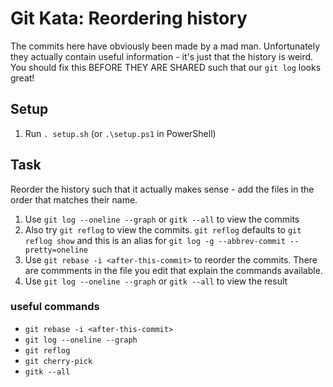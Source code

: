 # Git Kata: Reordering history
The commits here have obviously been made by a mad man.
Unfortunately they actually contain useful information - it's just that the history is weird.
You should fix this BEFORE THEY ARE SHARED such that our `git log` looks great!

## Setup

1. Run `. setup.sh` (or `.\setup.ps1` in PowerShell)

## Task

Reorder the history such that it actually makes sense - add the files in the order that matches their name.

1. Use `git log --oneline --graph` or `gitk --all` to view the commits
2. Also try `git reflog` to view the commits. `git reflog` defaults to `git reflog show` and this is an alias for `git log -g --abbrev-commit --pretty=oneline`
3. Use `git rebase -i <after-this-commit>` to reorder the commits. There are commments in the file you edit that explain the commands available.
4. Use `git log --oneline --graph` or `gitk --all` to view the result

### useful commands

- `git rebase -i <after-this-commit>`
- `git log --oneline --graph`
- `git reflog`
- `git cherry-pick`
- `gitk --all`

